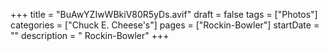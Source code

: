 +++
title = "BuAwYZIwWBkiV80R5yDs.avif"
draft = false
tags = ["Photos"]
categories = ["Chuck E. Cheese's"]
pages = ["Rockin-Bowler"]
startDate = ""
description = " Rockin-Bowler"
+++
